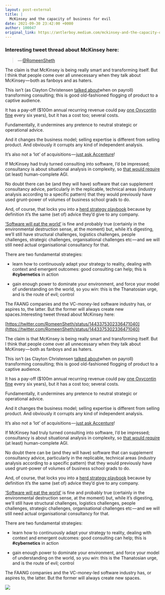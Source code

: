 ```yaml
---
layout: post-external
title: |
  McKinsey and the capacity of business for evil
date: 2021-09-30 23:42:00 +0000
author: 100047
original_link: https://antlerboy.medium.com/mckinsey-and-the-capacity-of-business-for-evil-a6bc642ba17d?source=rss-97852f5a56ae------2
---
```


### Interesting tweet thread about McKinsey here:

>  — [@RomeenSheth](https://twitter.com/RomeenSheth/status/1443375302336471040)

The claim is that McKinsey is being really smart and transforming itself. But I think that people come over all unnecessary when they talk about McKinsey — both as fanboys and as haters.

This isn’t (as Clayton Christensen [talked about](https://hbr.org/2013/10/consulting-on-the-cusp-of-disruption)when on payroll) transforming consulting; this is good old-fashioned flogging of product to a captive audience.

It has a pay-off ($100m annual recurring revenue could pay [one Oxycontin fine](https://www.theguardian.com/us-news/2021/feb/04/mckinsey-agrees-settlement-opioids-crisis-role) every six years), but it has a cost too; several costs.

Fundamentally, it undermines any pretence to neutral strategic or operational advice.

And it changes the business model; selling expertise is different from selling product. And obviously it corrupts any kind of independent analysis.

It’s also not a ‘lot’ of acquisitions — [just ask Accenture](https://www.crn.com/slide-shows/channel-programs/the-10-most-interesting-accenture-acquisitions-of-2021-so-far-#:~:text=With%20more%20than%2035%20acquisitions,under%20its%20belt%20in%202020.)!

If McKinsey had truly turned consulting into software, I’d be impressed; consultancy is about situational analysis in complexity, so [that would require](https://meaningness.com/metablog/bongard-meta-rationality) (at least) human-complete AGI.

No doubt there can be (and they will have) software that can supplement consultancy advice, particularly in the replicable, technical areas (industry analysis according to a specific pattern) that they would previously have used grunt-power of volumes of business school grads to do.

And, of course, that locks you into a [herd strategy playbook](https://www.patternsofstrategy.com/) because by definition it’s the same (set of) advice they’d give to any company.

[‘Software will eat the world’](https://a16z.com/2011/08/20/why-software-is-eating-the-world/) is fine and probably true (certainly in the environmental destruction sense, at the moment) but, while it’s digesting, we’ll still have structural challenges, logistics challenges, people challenges, strategic challenges, organisational challenges etc — and we will still need actual organisational consultancy for that.

There are two fundamental strategies:

- learn how to continuously adapt your strategy to reality, dealing with context and emergent outcomes: good consulting can help; this is **#cybernetics** in action

- gain enough power to dominate your environment, and force your model of understanding on the world, so you win: this is the Thanatosian urge, and is the route of evil; control

The FAANG companies and the VC-money-led software industry has, or aspires to, the latter. But the former will always create new spaces.Interesting tweet thread about McKinsey here:

[https://twitter.com/RomeenSheth/status/1443375302336471040](https://twitter.com/RomeenSheth/status/1443375302336471040)

The claim is that McKinsey is being really smart and transforming itself. But I think that people come over all unnecessary when they talk about McKinsey — both as fanboys and as haters.

This isn’t (as Clayton Christensen [talked about](https://hbr.org/2013/10/consulting-on-the-cusp-of-disruption)when on payroll) transforming consulting; this is good old-fashioned flogging of product to a captive audience.

It has a pay-off ($100m annual recurring revenue could pay [one Oxycontin fine](https://www.theguardian.com/us-news/2021/feb/04/mckinsey-agrees-settlement-opioids-crisis-role) every six years), but it has a cost too; several costs.

Fundamentally, it undermines any pretence to neutral strategic or operational advice.

And it changes the business model; selling expertise is different from selling product. And obviously it corrupts any kind of independent analysis.

It’s also not a ‘lot’ of acquisitions — [just ask Accenture](https://www.crn.com/slide-shows/channel-programs/the-10-most-interesting-accenture-acquisitions-of-2021-so-far-#:~:text=With%20more%20than%2035%20acquisitions,under%20its%20belt%20in%202020.)!

If McKinsey had truly turned consulting into software, I’d be impressed; consultancy is about situational analysis in complexity, so [that would require](https://meaningness.com/metablog/bongard-meta-rationality) (at least) human-complete AGI.

No doubt there can be (and they will have) software that can supplement consultancy advice, particularly in the replicable, technical areas (industry analysis according to a specific pattern) that they would previously have used grunt-power of volumes of business school grads to do.

And, of course, that locks you into a [herd strategy playbook](https://www.patternsofstrategy.com/) because by definition it’s the same (set of) advice they’d give to any company.

[‘Software will eat the world’](https://a16z.com/2011/08/20/why-software-is-eating-the-world/) is fine and probably true (certainly in the environmental destruction sense, at the moment) but, while it’s digesting, we’ll still have structural challenges, logistics challenges, people challenges, strategic challenges, organisational challenges etc — and we will still need actual organisational consultancy for that.

There are two fundamental strategies:

- learn how to continuously adapt your strategy to reality, dealing with context and emergent outcomes: good consulting can help; this is **#cybernetics** in action

- gain enough power to dominate your environment, and force your model of understanding on the world, so you win: this is the Thanatosian urge, and is the route of evil; control

The FAANG companies and the VC-money-led software industry has, or aspires to, the latter. But the former will always create new spaces.

 ![](https://medium.com/_/stat?event=post.clientViewed&referrerSource=full_rss&postId=a6bc642ba17d)
